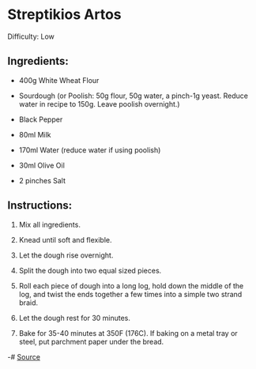 # Streptikios Artos

Difficulty: Low

## Ingredients:

- 400g White Wheat Flour

- Sourdough (or Poolish: 50g flour, 50g water, a pinch-1g yeast. Reduce water in recipe to 150g. Leave poolish overnight.)

- Black Pepper

- 80ml Milk

- 170ml Water (reduce water if using poolish)

- 30ml Olive Oil

- 2 pinches Salt

## Instructions:

1. Mix all ingredients.

2. Knead until soft and flexible.

3. Let the dough rise overnight.

4. Split the dough into two equal sized pieces.

5. Roll each piece of dough into a long log, hold down the middle of the log, and twist the ends together a few times into a simple two strand braid.

6. Let the dough rest for 30 minutes.

7. Bake for 35-40 minutes at 350F (176C). If baking on a metal tray or steel, put parchment paper under the bread.

-# [Source](https://historicalitaliancooking.home.blog/english/recipes/streptikios-artos-ancient-greek-bread/)
